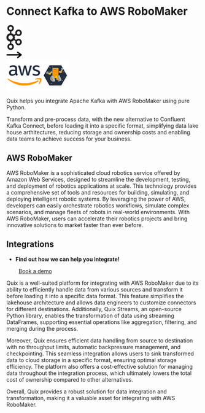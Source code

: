 # Connect Kafka to AWS RoboMaker

<div class="connect-images cards blog-grid-card" markdown>
<div>
<img src="../images/kafka_logo.png" width="40px" />
</div>
<div>
<img src="../images/arrow.svg" width="40px" />
</div>
<div>
<img src="./images/aws-robomaker_1.jpg" />
</div>
</div>

Quix helps you integrate Apache Kafka with AWS RoboMaker using pure Python.

Transform and pre-process data, with the new alternative to Confluent Kafka Connect, before loading it into a specific format, simplifying data lake house arthitectures, reducing storage and ownership costs and enabling data teams to achieve success for your business.

## AWS RoboMaker

AWS RoboMaker is a sophisticated cloud robotics service offered by Amazon Web Services, designed to streamline the development, testing, and deployment of robotics applications at scale. This technology provides a comprehensive set of tools and resources for building, simulating, and deploying intelligent robotic systems. By leveraging the power of AWS, developers can easily orchestrate robotics workflows, simulate complex scenarios, and manage fleets of robots in real-world environments. With AWS RoboMaker, users can accelerate their robotics projects and bring innovative solutions to market faster than ever before.

## Integrations

<div class="grid cards" markdown>

- __Find out how we can help you integrate!__

    <a class="md-button md-button--primary" href="https://share.hsforms.com/1iW0TmZzKQMChk0lxd_tGiw4yjw2?__hstc=175542013.2303933fbd746c0ac86d9ccbe9bc9100.1728383268831.1729603416735.1729620918855.31&__hssc=175542013.1.1729620918855&__hsfp=2132701734" target="_blank" style="margin:.5rem;">Book a demo</a>

</div>


Quix is a well-suited platform for integrating with AWS RoboMaker due to its ability to efficiently handle data from various sources and transform it before loading it into a specific data format. This feature simplifies the lakehouse architecture and allows data engineers to customize connectors for different destinations. Additionally, Quix Streams, an open-source Python library, enables the transformation of data using streaming DataFrames, supporting essential operations like aggregation, filtering, and merging during the process.

Moreover, Quix ensures efficient data handling from source to destination with no throughput limits, automatic backpressure management, and checkpointing. This seamless integration allows users to sink transformed data to cloud storage in a specific format, ensuring optimal storage efficiency. The platform also offers a cost-effective solution for managing data throughout the integration process, which ultimately lowers the total cost of ownership compared to other alternatives.

Overall, Quix provides a robust solution for data integration and transformation, making it a valuable asset for integrating with AWS RoboMaker.

